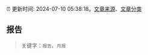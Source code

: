 :alarm_clock: 更新时间: 2024-07-10 05:38:18。[文章来源](/README.md)、[文章分类](/TAGS.md)

## 报告


> 关键字：`报告`、`月报`



